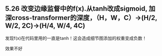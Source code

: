 ## 5.26 改变边缘监督中的f(x).从tanh改成sigmoid, 加深cross-transformer的深度，（H，W，C）->(H/2, W/2, 2C)->(H/4, W/4, 4C)
发现f(x)在代码里用的一直是tanh！这会造成细节图添加的权重变成负数！

效果不好
